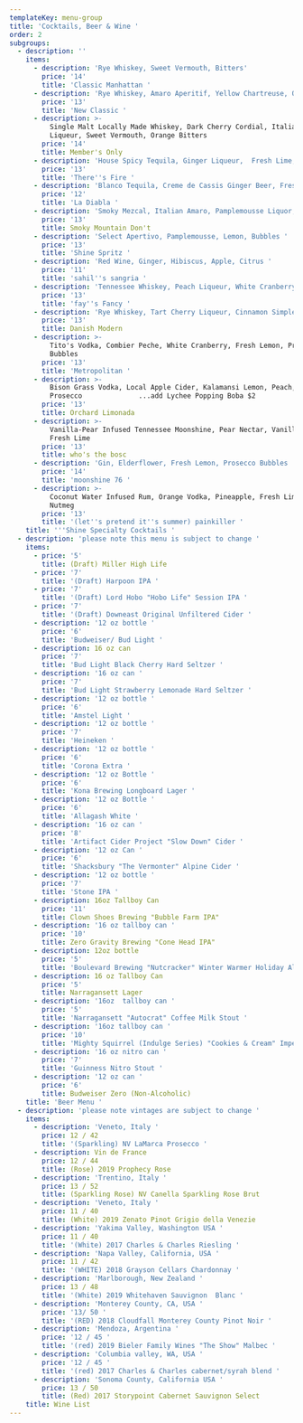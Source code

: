 ```yaml
---
templateKey: menu-group
title: 'Cocktails, Beer & Wine '
order: 2
subgroups:
  - description: ''
    items:
      - description: 'Rye Whiskey, Sweet Vermouth, Bitters'
        price: '14'
        title: 'Classic Manhattan '
      - description: 'Rye Whiskey, Amaro Aperitif, Yellow Chartreuse, Orange Bitters '
        price: '13'
        title: 'New Classic '
      - description: >-
          Single Malt Locally Made Whiskey, Dark Cherry Cordial, Italian Orange
          Liqueur, Sweet Vermouth, Orange Bitters
        price: '14'
        title: Member's Only
      - description: 'House Spicy Tequila, Ginger Liqueur,  Fresh Lime, Agave '
        price: '13'
        title: 'There''s Fire '
      - description: 'Blanco Tequila, Creme de Cassis Ginger Beer, Fresh Lime '
        price: '12'
        title: 'La Diabla '
      - description: 'Smoky Mezcal, Italian Amaro, Pamplemousse Liquor, Fresh Lemon  '
        price: '13'
        title: Smoky Mountain Don't
      - description: 'Select Apertivo, Pamplemousse, Lemon, Bubbles '
        price: '13'
        title: 'Shine Spritz '
      - description: 'Red Wine, Ginger, Hibiscus, Apple, Citrus '
        price: '11'
        title: 'sahil''s sangria '
      - description: 'Tennessee Whiskey, Peach Liqueur, White Cranberry, Lime '
        price: '13'
        title: 'fay''s Fancy '
      - description: 'Rye Whiskey, Tart Cherry Liqueur, Cinnamon Simple, Fresh Lemon '
        price: '13'
        title: Danish Modern
      - description: >-
          Tito's Vodka, Combier Peche, White Cranberry, Fresh Lemon, Prosecco
          Bubbles 
        price: '13'
        title: 'Metropolitan '
      - description: >-
          Bison Grass Vodka, Local Apple Cider, Kalamansi Lemon, Peach,
          Prosecco              ...add Lychee Popping Boba $2
        price: '13'
        title: Orchard Limonada
      - description: >-
          Vanilla-Pear Infused Tennessee Moonshine, Pear Nectar, Vanilla Simple,
          Fresh Lime 
        price: '13'
        title: who's the bosc
      - description: 'Gin, Elderflower, Fresh Lemon, Prosecco Bubbles '
        price: '14'
        title: 'moonshine 76 '
      - description: >-
          Coconut Water Infused Rum, Orange Vodka, Pineapple, Fresh Lime,
          Nutmeg 
        price: '13'
        title: '(let''s pretend it''s summer) painkiller '
    title: '''Shine Specialty Cocktails '
  - description: 'please note this menu is subject to change '
    items:
      - price: '5'
        title: (Draft) Miller High Life
      - price: '7'
        title: '(Draft) Harpoon IPA '
      - price: '7'
        title: '(Draft) Lord Hobo "Hobo Life" Session IPA '
      - price: '7'
        title: '(Draft) Downeast Original Unfiltered Cider '
      - description: '12 oz bottle '
        price: '6'
        title: 'Budweiser/ Bud Light '
      - description: 16 oz can
        price: '7'
        title: 'Bud Light Black Cherry Hard Seltzer '
      - description: '16 oz can '
        price: '7'
        title: 'Bud Light Strawberry Lemonade Hard Seltzer '
      - description: '12 oz bottle '
        price: '6'
        title: 'Amstel Light '
      - description: '12 oz bottle '
        price: '7'
        title: 'Heineken '
      - description: '12 oz bottle '
        price: '6'
        title: 'Corona Extra '
      - description: '12 oz Bottle '
        price: '6'
        title: 'Kona Brewing Longboard Lager '
      - description: '12 oz Bottle '
        price: '6'
        title: 'Allagash White '
      - description: '16 oz can '
        price: '8'
        title: 'Artifact Cider Project "Slow Down" Cider '
      - description: '12 oz Can '
        price: '6'
        title: 'Shacksbury "The Vermonter" Alpine Cider '
      - description: '12 oz bottle '
        price: '7'
        title: 'Stone IPA '
      - description: 16oz Tallboy Can
        price: '11'
        title: Clown Shoes Brewing "Bubble Farm IPA"
      - description: '16 oz tallboy can '
        price: '10'
        title: Zero Gravity Brewing "Cone Head IPA"
      - description: 12oz bottle
        price: '5'
        title: 'Boulevard Brewing "Nutcracker" Winter Warmer Holiday Ale '
      - description: 16 oz Tallboy Can
        price: '5'
        title: Narragansett Lager
      - description: '16oz  tallboy can '
        price: '5'
        title: 'Narragansett "Autocrat" Coffee Milk Stout '
      - description: '16oz tallboy can '
        price: '10'
        title: 'Mighty Squirrel (Indulge Series) "Cookies & Cream" Imperial Stout '
      - description: '16 oz nitro can '
        price: '7'
        title: 'Guinness Nitro Stout '
      - description: '12 oz can '
        price: '6'
        title: Budweiser Zero (Non-Alcoholic)
    title: 'Beer Menu '
  - description: 'please note vintages are subject to change '
    items:
      - description: 'Veneto, Italy '
        price: 12 / 42
        title: '(Sparkling) NV LaMarca Prosecco '
      - description: Vin de France
        price: 12 / 44
        title: (Rose) 2019 Prophecy Rose
      - description: 'Trentino, Italy '
        price: 13 / 52
        title: (Sparkling Rose) NV Canella Sparkling Rose Brut
      - description: 'Veneto, Italy '
        price: 11 / 40
        title: (White) 2019 Zenato Pinot Grigio della Venezie
      - description: 'Yakima Valley, Washington USA '
        price: 11 / 40
        title: '(White) 2017 Charles & Charles Riesling '
      - description: 'Napa Valley, California, USA '
        price: 11 / 42
        title: '(WHITE) 2018 Grayson Cellars Chardonnay '
      - description: 'Marlborough, New Zealand '
        price: 13 / 48
        title: '(White) 2019 Whitehaven Sauvignon  Blanc '
      - description: 'Monterey County, CA, USA '
        price: '13/ 50 '
        title: '(RED) 2018 Cloudfall Monterey County Pinot Noir '
      - description: 'Mendoza, Argentina '
        price: '12 / 45 '
        title: '(red) 2019 Bieler Family Wines "The Show" Malbec '
      - description: 'Columbia valley, WA, USA '
        price: '12 / 45 '
        title: '(red) 2017 Charles & Charles cabernet/syrah blend '
      - description: 'Sonoma County, California USA '
        price: 13 / 50
        title: (Red) 2017 Storypoint Cabernet Sauvignon Select
    title: Wine List
---
```


